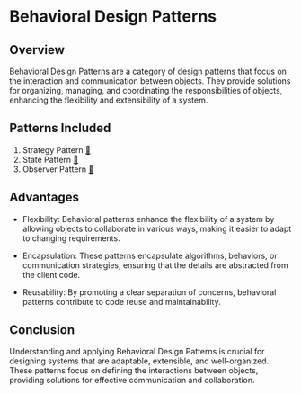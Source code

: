 # Behavioral Design Patterns

## Overview

Behavioral Design Patterns are a category of design patterns that focus on the interaction and communication between
objects. They provide solutions for organizing, managing, and coordinating the responsibilities of objects, enhancing
the flexibility and extensibility of a system.

## Patterns Included

1. Strategy Pattern [🔗](./strategy)
2. State Pattern [🔗](./state)
3. Observer Pattern [🔗](./observer)

## Advantages

- Flexibility: Behavioral patterns enhance the flexibility of a system by allowing objects to collaborate in various
  ways, making it easier to adapt to changing requirements.

- Encapsulation: These patterns encapsulate algorithms, behaviors, or communication strategies, ensuring that the
  details are abstracted from the client code.

- Reusability: By promoting a clear separation of concerns, behavioral patterns contribute to code reuse and
  maintainability.

## Conclusion

Understanding and applying Behavioral Design Patterns is crucial for designing systems that are adaptable, extensible,
and well-organized. These patterns focus on defining the interactions between objects, providing solutions for effective
communication and collaboration.